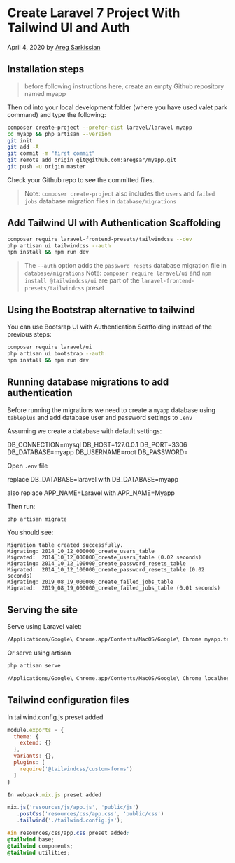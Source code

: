 # Create Laravel 7 Project With Tailwind UI and Auth

April 4, 2020 by [Areg Sarkissian](https://aregsar.com/about)

## Installation steps

> before following instructions here, create an empty Github repository named myapp 

Then cd into your local development folder (where you have used valet park command) and type the following:

```bash
composer create-project --prefer-dist laravel/laravel myapp
cd myapp && php artisan --version
git init
git add -A
git commit -m "first commit"
git remote add origin git@github.com:aregsar/myapp.git
git push -u origin master
```

Check your Github repo to see the committed files.

> Note: `composer create-project` also includes the `users` and `failed jobs` database migration files in `database/migrations`

## Add Tailwind UI with Authentication Scaffolding

```bash
composer require laravel-frontend-presets/tailwindcss --dev
php artisan ui tailwindcss --auth
npm install && npm run dev
```

> The `--auth` option adds the `password resets` database migration file in `database/migrations`
> Note: `composer require laravel/ui` and `npm install @tailwindcss/ui` are part of the `laravel-frontend-presets/tailwindcss` preset

## Using the Bootstrap alternative to tailwind

You can use Bootsrap UI with Authentication Scaffolding instead of the previous steps:

```bash
composer require laravel/ui
php artisan ui bootstrap --auth
npm install && npm run dev
```

## Running database migrations to add authentication

Before running the migrations we need to create a `myapp` database using `tableplus` and add database user and password settings to `.env`

Assuming we create a database with default settings:

DB_CONNECTION=mysql
DB_HOST=127.0.0.1
DB_PORT=3306
DB_DATABASE=myapp
DB_USERNAME=root
DB_PASSWORD=

Open `.env` file

replace
DB_DATABASE=laravel
with
DB_DATABASE=myapp

also replace
APP_NAME=Laravel
with
APP_NAME=Myapp

Then run:

```bash
php artisan migrate
```

You should see:

```base
Migration table created successfully.
Migrating: 2014_10_12_000000_create_users_table
Migrated:  2014_10_12_000000_create_users_table (0.02 seconds)
Migrating: 2014_10_12_100000_create_password_resets_table
Migrated:  2014_10_12_100000_create_password_resets_table (0.02 seconds)
Migrating: 2019_08_19_000000_create_failed_jobs_table
Migrated:  2019_08_19_000000_create_failed_jobs_table (0.01 seconds)
```

## Serving the site

Serve using Laravel valet:

```bash
/Applications/Google\ Chrome.app/Contents/MacOS/Google\ Chrome myapp.test
```

Or serve using artisan

```bash
php artisan serve
```

```bash
/Applications/Google\ Chrome.app/Contents/MacOS/Google\ Chrome localhost:8000
```

## Tailwind configuration files

In tailwind.config.js preset added

```js
module.exports = {
  theme: {
    extend: {}
  },
  variants: {},
  plugins: [
    require('@tailwindcss/custom-forms')
  ]
}
```

```js
In webpack.mix.js preset added

mix.js('resources/js/app.js', 'public/js')
   .postCss('resources/css/app.css', 'public/css')
   .tailwind('./tailwind.config.js');
```

```css
#in resources/css/app.css preset added:
@tailwind base;
@tailwind components;
@tailwind utilities;
```
